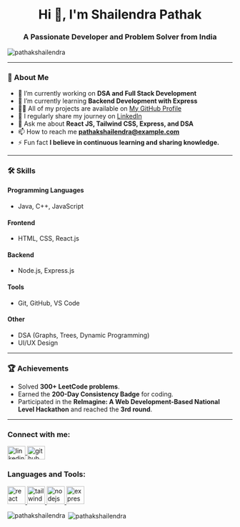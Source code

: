 <h1 align="center">Hi 👋, I'm Shailendra Pathak</h1>
<h3 align="center">A Passionate Developer and Problem Solver from India</h3>

<p align="left"> 
  <img src="https://komarev.com/ghpvc/?username=pathakshailendra&label=Profile%20views&color=0e75b6&style=flat" alt="pathakshailendra" /> 
</p>

---

### 🔭 About Me  
- 🔭 I’m currently working on **DSA and Full Stack Development**  
- 🌱 I’m currently learning **Backend Development with Express**  
- 👨‍💻 All of my projects are available on [My GitHub Profile](https://github.com/PathakShailendra)  
- 📝 I regularly share my journey on [LinkedIn](https://www.linkedin.com/in/pathakshailendra)  
- 💬 Ask me about **React JS, Tailwind CSS, Express, and DSA**  
- 📫 How to reach me **pathakshailendra@example.com**  
- ⚡ Fun fact **I believe in continuous learning and sharing knowledge.**  

---

### 🛠️ Skills  

#### Programming Languages  
- Java, C++, JavaScript  

#### Frontend  
- HTML, CSS, React.js  

#### Backend  
- Node.js, Express.js  

#### Tools  
- Git, GitHub, VS Code  

#### Other  
- DSA (Graphs, Trees, Dynamic Programming)  
- UI/UX Design  

---

### 🏆 Achievements  

- Solved **300+ LeetCode problems**.  
- Earned the **200-Day Consistency Badge** for coding.  
- Participated in the **ReImagine: A Web Development-Based National Level Hackathon** and reached the **3rd round**.  

---

<h3 align="left">Connect with me:</h3>
<p align="left">
  <a href="https://www.linkedin.com/in/pathakshailendra" target="blank">
    <img align="center" src="https://cdn.jsdelivr.net/npm/simple-icons@3.1.0/icons/linkedin.svg" alt="linkedin" height="30" width="40" />
  </a>
  <a href="https://github.com/PathakShailendra" target="blank">
    <img align="center" src="https://cdn.jsdelivr.net/npm/simple-icons@3.1.0/icons/github.svg" alt="github" height="30" width="40" />
  </a>
</p>

<h3 align="left">Languages and Tools:</h3>
<p align="left"> 
  <a href="https://reactjs.org/" target="_blank"> 
    <img src="https://cdn.jsdelivr.net/npm/simple-icons@3.1.0/icons/react.svg" alt="react" width="40" height="40"/> 
  </a>
  <a href="https://tailwindcss.com/" target="_blank"> 
    <img src="https://cdn.jsdelivr.net/npm/simple-icons@3.1.0/icons/tailwindcss.svg" alt="tailwind" width="40" height="40"/> 
  </a>
  <a href="https://nodejs.org/" target="_blank"> 
    <img src="https://cdn.jsdelivr.net/npm/simple-icons@3.1.0/icons/nodedotjs.svg" alt="nodejs" width="40" height="40"/> 
  </a>
  <a href="https://expressjs.com/" target="_blank"> 
    <img src="https://cdn.jsdelivr.net/npm/simple-icons@3.1.0/icons/express.svg" alt="express" width="40" height="40"/> 
  </a>
</p>

<p><img align="left" src="https://github-readme-stats.vercel.app/api/top-langs?username=pathakshailendra&show_icons=true&locale=en&layout=compact" alt="pathakshailendra" /></p>

<p>&nbsp;<img align="center" src="https://github-readme-stats.vercel.app/api?username=pathakshailendra&show_icons=true&locale=en" alt="pathakshailendra" /></p>
